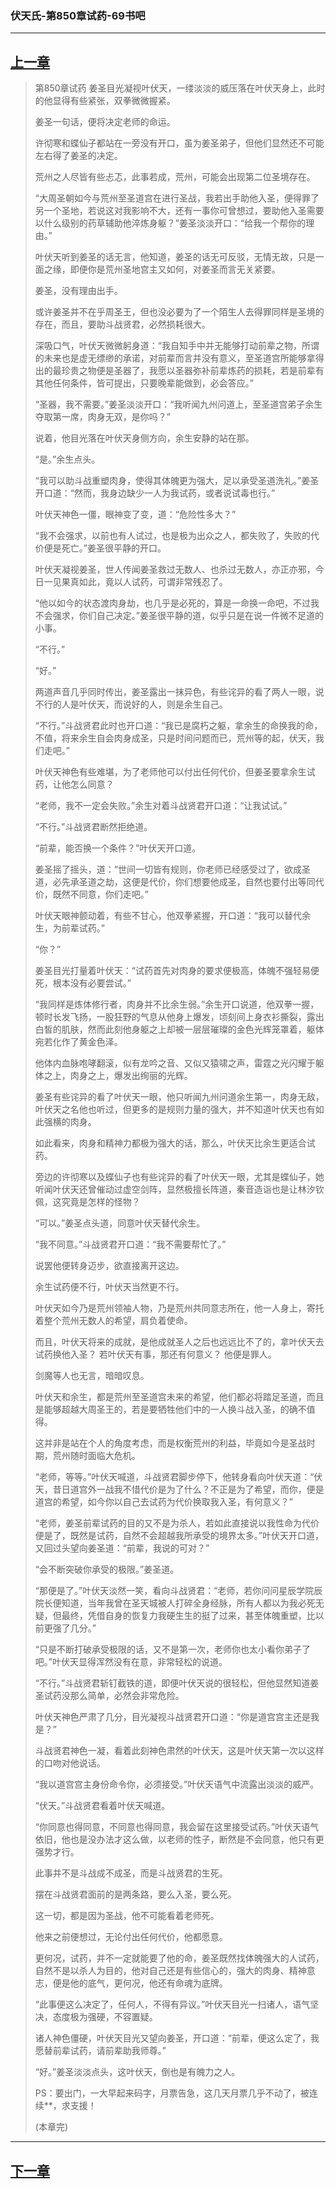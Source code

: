 ### 伏天氏-第850章试药-69书吧

--------
[上一章](./74e885a7e46a38599c52fd7e7881e524.md)
--------


>
>
>
>第850章试药
>姜圣目光凝视叶伏天，一缕淡淡的威压落在叶伏天身上，此时的他显得有些紧张，双拳微微握紧。
>
>姜圣一句话，便将决定老师的命运。
>
>许彻寒和蝶仙子都站在一旁没有开口，虽为姜圣弟子，但他们显然还不可能左右得了姜圣的决定。
>
>荒州之人尽皆有些忐忑，此事若成，荒州，可能会出现第二位圣境存在。
>
>“大周圣朝如今与荒州至圣道宫在进行圣战，我若出手助他入圣，便得罪了另一个圣地，若说这对我影响不大，还有一事你可曾想过，要助他入圣需要以什么级别的药草辅助他淬炼身躯？”姜圣淡淡开口：“给我一个帮你的理由。”
>
>叶伏天听到姜圣的话无言，他知道，姜圣的话无可反驳，无情无故，只是一面之缘，即便你是荒州圣地宫主又如何，对姜圣而言无关紧要。
>
>姜圣，没有理由出手。
>
>或许姜圣并不在乎周圣王，但也没必要为了一个陌生人去得罪同样是圣境的存在，而且，要助斗战贤君，必然损耗很大。
>
>深吸口气，叶伏天微微躬身道：“我自知手中并无能够打动前辈之物，所谓的未来也是虚无缥缈的承诺，对前辈而言并没有意义，至圣道宫所能够拿得出的最珍贵之物便是圣器了，我愿以圣器弥补前辈炼药的损耗，若是前辈有其他任何条件，皆可提出，只要晚辈能做到，必会答应。”
>
>“圣器，我不需要。”姜圣淡淡开口：“我听闻九州问道上，至圣道宫弟子余生夺取第一席，肉身无双，是你吗？”
>
>说着，他目光落在叶伏天身侧方向，余生安静的站在那。
>
>“是。”余生点头。
>
>“我可以助斗战重塑肉身，使得其体魄更为强大，足以承受圣道洗礼。”姜圣开口道：“然而，我身边缺少一人为我试药，或者说试毒也行。”
>
>叶伏天神色一僵，眼神变了变，道：“危险性多大？”
>
>“我不会强求，以前也有人试过，也是极为出众之人，都失败了，失败的代价便是死亡。”姜圣很平静的开口。
>
>叶伏天凝视姜圣，世人传闻姜圣救过无数人、也杀过无数人，亦正亦邪，今日一见果真如此，竟以人试药，可谓非常残忍了。
>
>“他以如今的状态渡肉身劫，也几乎是必死的，算是一命换一命吧，不过我不会强求，你们自己决定。”姜圣很平静的道，似乎只是在说一件微不足道的小事。
>
>“不行。”
>
>“好。”
>
>两道声音几乎同时传出，姜圣露出一抹异色，有些诧异的看了两人一眼，说不行的人是叶伏天，而说好的人，则是余生自己。
>
>“不行。”斗战贤君此时也开口道：“我已是腐朽之躯，拿余生的命换我的命，不值，将来余生自会肉身成圣，只是时间问题而已，荒州等的起，伏天，我们走吧。”
>
>叶伏天神色有些难堪，为了老师他可以付出任何代价，但姜圣要拿余生试药，让他怎么同意？
>
>“老师，我不一定会失败。”余生对着斗战贤君开口道：“让我试试。”
>
>“不行。”斗战贤君断然拒绝道。
>
>“前辈，能否换一个条件？”叶伏天开口道。
>
>姜圣摇了摇头，道：“世间一切皆有规则，你老师已经感受过了，欲成圣道，必先承圣道之劫，这便是代价，你们想要他成圣，自然也要付出等同代价，既然不同意，你们走吧。”
>
>叶伏天眼神颤动着，有些不甘心，他双拳紧握，开口道：“我可以替代余生，为前辈试药。”
>
>“你？”
>
>姜圣目光打量着叶伏天：“试药首先对肉身的要求便极高，体魄不强轻易便死，根本没有必要尝试。”
>
>“我同样是炼体修行者，肉身并不比余生弱。”余生开口说道，他双拳一握，顿时长发飞扬，一股狂野的气息从他身上爆发，顷刻间上身衣衫撕裂，露出白皙的肌肤，然而此刻他身躯之上却被一层层璀璨的金色光辉笼罩着，躯体宛若化作了黄金色泽。
>
>他体内血脉咆哮翻滚，似有龙吟之音、又似又猿啸之声，雷霆之光闪耀于躯体之上，肉身之上，爆发出绚丽的光辉。
>
>姜圣有些诧异的看了叶伏天一眼，他只听闻九州问道余生第一，肉身无敌，叶伏天之名他也听过，但更多的是规则力量的强大，并不知道叶伏天也有如此强横的肉身。
>
>如此看来，肉身和精神力都极为强大的话，那么，叶伏天比余生更适合试药。
>
>旁边的许彻寒以及蝶仙子也有些诧异的看了叶伏天一眼，尤其是蝶仙子，她听闻叶伏天还曾催动过虚空剑阵，显然极擅长阵道，秦音造诣也是让林汐钦佩，这究竟是怎样的怪物？
>
>“可以。”姜圣点头道，同意叶伏天替代余生。
>
>“我不同意。”斗战贤君开口道：“我不需要帮忙了。”
>
>说罢他便转身迈步，欲直接离开这边。
>
>余生试药便不行，叶伏天当然更不行。
>
>叶伏天如今乃是荒州领袖人物，乃是荒州共同意志所在，他一人身上，寄托着整个荒州无数人的希望，肩负着使命。
>
>而且，叶伏天将来的成就，是他成就圣人之后也远远比不了的，拿叶伏天去试药换他入圣？
>若叶伏天有事，那还有何意义？
>他便是罪人。
>
>剑魔等人也无言，暗暗叹息。
>
>叶伏天和余生，都是荒州至圣道宫未来的希望，他们都必将踏足圣道，而且是能够超越大周圣王的，若是要牺牲他们中的一人换斗战入圣，的确不值得。
>
>这并非是站在个人的角度考虑，而是权衡荒州的利益，毕竟如今是圣战时期，荒州随时面临大危机。
>
>“老师，等等。”叶伏天喊道，斗战贤君脚步停下，他转身看向叶伏天道：“伏天，昔日道宫外一战我不惜代价是为了什么？不正是为了希望，而你，便是道宫的希望，如今你以自己去试药为代价换取我入圣，有何意义？”
>
>“老师，姜圣前辈试药的目的又不是为杀人，若如此直接说以我性命为代价便是了，既然是试药，自然不会超越我所承受的境界太多。”叶伏天开口道，又回过头望向姜圣道：“前辈，我说的可对？”
>
>“会不断突破你承受的极限。”姜圣道。
>
>“那便是了。”叶伏天淡然一笑，看向斗战贤君：“老师，若你问问星辰学院辰院长便知道，当年我曾在圣天城被人打碎全身经脉，所有人都以为我必死无疑，但最终，凭借自身的恢复力我硬生生的挺了过来，甚至体魄重塑，比以前更强了几分。”
>
>“只是不断打破承受极限的话，又不是第一次，老师你也太小看你弟子了吧。”叶伏天显得浑然没有在意，非常轻松的说道。
>
>“不行。”斗战贤君斩钉截铁的道，即便叶伏天说的很轻松，但他显然知道姜圣试药没那么简单，必然会非常危险。
>
>叶伏天神色严肃了几分，目光凝视斗战贤君开口道：“你是道宫宫主还是我是？”
>
>斗战贤君神色一凝，看着此刻神色肃然的叶伏天，这是叶伏天第一次以这样的口吻对他说话。
>
>“我以道宫宫主身份命令你，必须接受。”叶伏天语气中流露出淡淡的威严。
>
>“伏天。”斗战贤君看着叶伏天喊道。
>
>“你同意也得同意，不同意也得同意，我会留在这里接受试药。”叶伏天语气依旧，他也是没办法才这么做，以老师的性子，断然是不会同意，他只有更强势才行。
>
>此事并不是斗战成不成圣，而是斗战贤君的生死。
>
>摆在斗战贤君面前的是两条路，要么入圣，要么死。
>
>这一切，都是因为圣战，他不可能看着老师死。
>
>他来之前便想过，无论付出任何代价，他都愿意。
>
>更何况，试药，并不一定就能要了他的命，姜圣既然找体魄强大的人试药，自然不是以杀人为目的，他对自己还是有些信心的，强大的肉身、精神意志，便是他的底气，更何况，他还有命魂为底牌。
>
>“此事便这么决定了，任何人，不得有异议。”叶伏天目光一扫诸人，语气坚决，态度极为强硬，不容置疑。
>
>诸人神色僵硬，叶伏天目光又望向姜圣，开口道：“前辈，便这么定了，我愿替前辈试药，请前辈助我师尊。”
>
>“好。”姜圣淡淡点头，这叶伏天，倒也是有魄力之人。
>
>PS：要出门，一大早起来码字，月票告急，这几天月票几乎不动了，被连续**，求支援！
>
>(本章完)
>
>

--------
[下一章](./52bde0405dd5c71ca98d70eaae0e24ed.md)
--------
